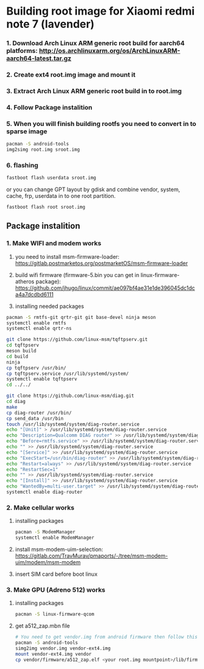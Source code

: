 # Building root image for Xiaomi redmi note 7 (lavender)

### 1. Download Arch Linux ARM generic root build for aarch64 platforms: http://os.archlinuxarm.org/os/ArchLinuxARM-aarch64-latest.tar.gz
### 2. Create ext4 root.img image and mount it
### 3. Extract Arch Linux ARM generic root build in to root.img
### 4. Follow Package instalition
### 5. When you will finish building rootfs you need to convert in to sparse image
```sh
pacman -S android-tools
img2simg root.img sroot.img
```
### 6. flashing
```sh
fastboot flash userdata sroot.img
```

or you can change GPT layout by gdisk and combine vendor, system, cache, frp, userdata in to one root partition.
```sh
fastboot flash root sroot.img
```


## Package instalition

### 1. Make WIFI and modem works
1. you need to install msm-firmware-loader: https://gitlab.postmarketos.org/postmarketOS/msm-firmware-loader
2. build wifi firmware (firmware-5.bin you can get in linux-firmware-atheros package): https://github.com/jhugo/linux/commit/ae097bf4ae31e1de396045dc1dca4a7dcdbd6111

3. installing needed packages
```sh
pacman -S rmtfs-git qrtr-git git base-devel ninja meson
systemctl enable rmtfs
systemctl enable qrtr-ns

git clone https://github.com/linux-msm/tqftpserv.git
cd tqftpserv
meson build
cd build
ninja
cp tqftpserv /usr/bin/
cp tqftpserv.service /usr/lib/systemd/system/
systemctl enable tqftpserv
cd ../../

git clone https://github.com/linux-msm/diag.git
cd diag
make
cp diag-router /usr/bin/
cp send_data /usr/bin
touch /usr/lib/systemd/system/diag-router.service                                                         
echo "[Unit]" > /usr/lib/systemd/system/diag-router.service
echo "Description=Qualcomm DIAG router" >> /usr/lib/systemd/system/diag-router.service
echo "Before=rmtfs.service" >> /usr/lib/systemd/system/diag-router.service
echo "" >> /usr/lib/systemd/system/diag-router.service
echo "[Service]" >> /usr/lib/systemd/system/diag-router.service
echo "ExecStart=/usr/bin/diag-router" >> /usr/lib/systemd/system/diag-router.service
echo "Restart=always" >> /usr/lib/systemd/system/diag-router.service
echo "RestartSec=1"
echo "" >> /usr/lib/systemd/system/diag-router.service
echo "[Install]" >> /usr/lib/systemd/system/diag-router.service
echo "WantedBy=multi-user.target" >> /usr/lib/systemd/system/diag-router.service
systemctl enable diag-router
```
### 2. Make cellular works

1. installing packages
    ```sh
    pacman -S ModemManager
    systemctl enable ModemManager
    ```
2. install msm-modem-uim-selection: https://gitlab.com/TravMurav/pmaports/-/tree/msm-modem-uim/modem/msm-modem

3. insert SIM card before boot linux

### 3. Make GPU (Adreno 512) works
1. installing packages
    ```sh
    pacman -S linux-firmware-qcom
    ```
2. get a512_zap.mbn file
   ```sh
   # You need to get vendor.img from android firmware then follow this commands
   pacman -S android-tools
   simg2img vendor.img vendor-ext4.img
   mount vendor-ext4.img vendor
   cp vendor/firmware/a512_zap.elf <your root.img mountpoint>/lib/firmware/a512_zap.mbn
   ```


